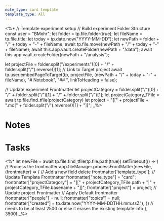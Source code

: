 ```yaml
---
note_type: card template
template_type: All
---
```

<%*
// Template experiment setup 
// Build experiment Folder Structure
const user = "BMohr";
let folder = tp.file.folder(true);
let fileName = tp.file.title;
let today = tp.date.now("YYYY-MM-DD");
let newPath = folder + "/" + today + "-" + fileName;
await tp.file.move(newPath + "/" + today + "-" + fileName);
await this.app.vault.createFolder(newPath + "/data");
await this.app.vault.createFolder(newPath + "/analysis");

let projectFile = folder.split("/experiments")[0] + "/" + folder.split("/").reverse()[1];
// Link to Target project
await tp.user.embedPageToTarget(tp, projectFile, (newPath + "/" + today + "-" + fileName), "# Notebook", "## ", linkToHeading = false); 

// Update experiment Frontmatter
let projectCategory = folder.split("/")[0] + "/" + folder.split("/")[1] + "/" + folder.split("/")[1];
let projectCategory_TFile = await tp.file.find_tfile(projectCategory)
let project = "[[" + projectFile + ".md|" + folder.split("/").reverse()[1] + "]]";
_%>
# Notes

# Tasks

<%*
  let newFile = await tp.file.find_tfile(tp.file.path(true))
setTimeout(() => {
  // Process the frontmatter
  app.fileManager.processFrontMatter(newFile, (frontmatter) => {
    // Add a new field
		delete frontmatter['template_type'];
		// Update Template Frontmatter
		frontmatter["note_type"] = "card";
		frontmatter["projectCategory"] = "[[" + projectCategory_TFile.path + "|" + projectCategory_TFile.basename + "]]";
		frontmatter["project"] = project;
		// Update project Frontmatter
        // Apply Default frontmatter
		frontmatter["people"] = null;
        frontmatter["topics"] = null;
        frontmatter["created"] = tp.date.now("YYYY-MM-DDTHH:mm:ssZ");
  })
  // needs to be at least 2500 or else it erases the existing template info
  }, 3500) _%>